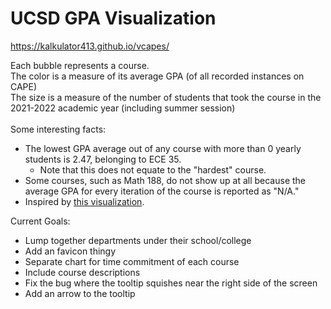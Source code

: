 # UCSD GPA Visualization
https://kalkulator413.github.io/vcapes/

Each bubble represents a course.</br>
The color is a measure of its average GPA (of all recorded instances on CAPE)</br>
The size is a measure of the number of students that took 
the course in the 2021-2022 academic year (including summer session)</br>
</br>
Some interesting facts:</br>
- The lowest GPA average out of any course with more than 0 yearly students is 2.47, belonging to ECE 35.
  - Note that this does not equate to the "hardest" course.
- Some courses, such as Math 188, do not show up at all because the average GPA for every
iteration of the course is reported as "N/A."
- Inspired by <a href="https://waf.cs.illinois.edu/discovery/gpa_of_every_course_at_illinois/" target="_blank"> this visualization</a>.

Current Goals:
- Lump together departments under their school/college
- Add an favicon thingy
- Separate chart for time commitment of each course
- Include course descriptions
- Fix the bug where the tooltip squishes near the right side of the screen
- Add an arrow to the tooltip
